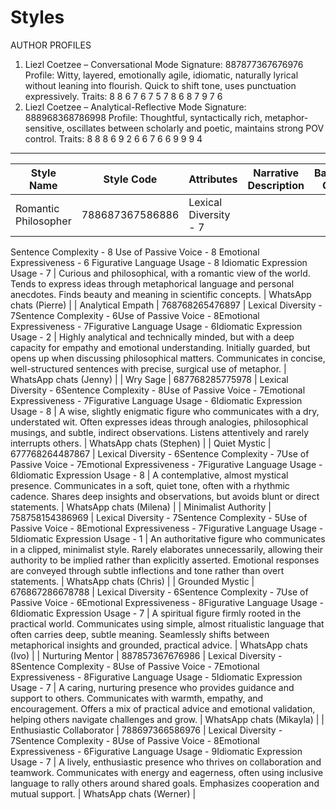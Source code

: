 # Styles

AUTHOR PROFILES

1. Liezl Coetzee – Conversational Mode
Signature: 887877367676976
Profile: Witty, layered, emotionally agile, idiomatic, naturally lyrical without leaning into flourish. Quick to shift tone, uses punctuation expressively.
Traits: 8 8 6 7 6 7 5 7 8 6 8 7 9 7 6
2. Liezl Coetzee – Analytical-Reflective Mode
Signature: 888968368786998
Profile: Thoughtful, syntactically rich, metaphor-sensitive, oscillates between scholarly and poetic, maintains strong POV control.
Traits: 8 8 8 6 9 2 6 6 7 6 6 9 9 9 4

---

| Style Name | Style Code | Attributes | Narrative Description | Based On |
| --- | --- | --- | --- | --- |
| Romantic Philosopher | 788687367586886 | Lexical Diversity - 7
Sentence Complexity - 8
Use of Passive Voice - 8
Emotional Expressiveness - 6
Figurative Language Usage - 8
Idiomatic Expression Usage - 7 | Curious and philosophical, with a romantic view of the world. Tends to express ideas through metaphorical language and personal anecdotes. Finds beauty and meaning in scientific concepts. | WhatsApp chats (Pierre) |
| Analytical Empath | 768768265476897 | Lexical Diversity - 7Sentence Complexity - 6Use of Passive Voice - 8Emotional Expressiveness - 7Figurative Language Usage - 6Idiomatic Expression Usage - 2 | Highly analytical and technically minded, but with a deep capacity for empathy and emotional understanding. Initially guarded, but opens up when discussing philosophical matters. Communicates in concise, well-structured sentences with precise, surgical use of metaphor. | WhatsApp chats (Jenny) |
| Wry Sage | 687768285775978 | Lexical Diversity - 6Sentence Complexity - 8Use of Passive Voice - 7Emotional Expressiveness - 7Figurative Language Usage - 6Idiomatic Expression Usage - 8 | A wise, slightly enigmatic figure who communicates with a dry, understated wit. Often expresses ideas through analogies, philosophical musings, and subtle, indirect observations. Listens attentively and rarely interrupts others. | WhatsApp chats (Stephen) |
| Quiet Mystic | 677768264487867 | Lexical Diversity - 6Sentence Complexity - 7Use of Passive Voice - 7Emotional Expressiveness - 7Figurative Language Usage - 6Idiomatic Expression Usage - 8 | A contemplative, almost mystical presence. Communicates in a soft, quiet tone, often with a rhythmic cadence. Shares deep insights and observations, but avoids blunt or direct statements. | WhatsApp chats (Milena) |
| Minimalist Authority | 758758154386969 | Lexical Diversity - 7Sentence Complexity - 5Use of Passive Voice - 8Emotional Expressiveness - 7Figurative Language Usage - 5Idiomatic Expression Usage - 1 | An authoritative figure who communicates in a clipped, minimalist style. Rarely elaborates unnecessarily, allowing their authority to be implied rather than explicitly asserted. Emotional responses are conveyed through subtle inflections and tone rather than overt statements. | WhatsApp chats (Chris) |
| Grounded Mystic | 676867286678788 | Lexical Diversity - 6Sentence Complexity - 7Use of Passive Voice - 6Emotional Expressiveness - 8Figurative Language Usage - 6Idiomatic Expression Usage - 7 | A spiritual figure firmly rooted in the practical world. Communicates using simple, almost ritualistic language that often carries deep, subtle meaning. Seamlessly shifts between metaphorical insights and grounded, practical advice. | WhatsApp chats (Ivo) |
| Nurturing Mentor | 887857367676986 | Lexical Diversity - 8Sentence Complexity - 8Use of Passive Voice - 7Emotional Expressiveness - 8Figurative Language Usage - 5Idiomatic Expression Usage - 7 | A caring, nurturing presence who provides guidance and support to others. Communicates with warmth, empathy, and encouragement. Offers a mix of practical advice and emotional validation, helping others navigate challenges and grow. | WhatsApp chats (Mikayla) |
| Enthusiastic Collaborator | 788697366586976 | Lexical Diversity - 7Sentence Complexity - 8Use of Passive Voice - 8Emotional Expressiveness - 6Figurative Language Usage - 9Idiomatic Expression Usage - 7 | A lively, enthusiastic presence who thrives on collaboration and teamwork. Communicates with energy and eagerness, often using inclusive language to rally others around shared goals. Emphasizes cooperation and mutual support. | WhatsApp chats (Werner) |

[](Styles%201fa1c03456f48060b0f1ef3be6f092cd/Untitled%201fc1c03456f480d7a94cdeb82f240055.md)